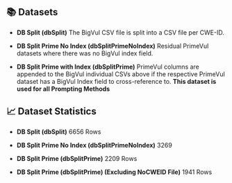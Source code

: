 ## 📚 Datasets

* **DB Split (dbSplit)** The BigVul CSV file is split into a CSV file per CWE-ID.
* **DB Split Prime No Index (dbSplitPrimeNoIndex)**  Residual PrimeVul datasets where there was no BigVul index field.

* **DB Split Prime with Index (dbSplitPrime)** PrimeVul columns are appended to the BigVul individual CSVs above if the respective PrimeVul dataset has a BigVul Index field to cross-reference to. **This dataset is used for all Prompting Methods**


## 📈 Dataset Statistics

* **DB Split (dbSplit)** 6656 Rows
* **DB Split Prime No Index (dbSplitPrimeNoIndex)** 3269 

* **DB Split Prime (dbSplitPrime)** 2209 Rows
* **DB Split Prime (dbSplitPrime) (Excluding NoCWEID File)** 1941 Rows
